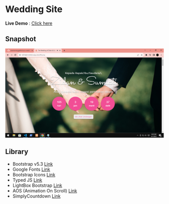 # Wedding Site

**Live Demo** :
[Click here](https://zisum-wedding.netlify.app)

## Snapshot

![Snapshot](img/Screenshot.png)


## Library

- Bootstrap v5.3 [Link](https://getbootstrap.com/docs/5.3/getting-started/introduction/)
- Google Fonts [Link](https://fonts.google.com)
- Bootstrap Icons [Link](https://icons.getbotstrap.com)
- Typed JS [Link](https://typeitjs.com)
- LightBox Bootstrap [Link](https://ashleydw.github.io/lightbox/)
- AOS (Animation On Scroll) [Link](https://michalsnik.github.io/aos/)
- SimplyCountdown [Link](https://vincentloy.github.io/simplyCountdown.js/)
